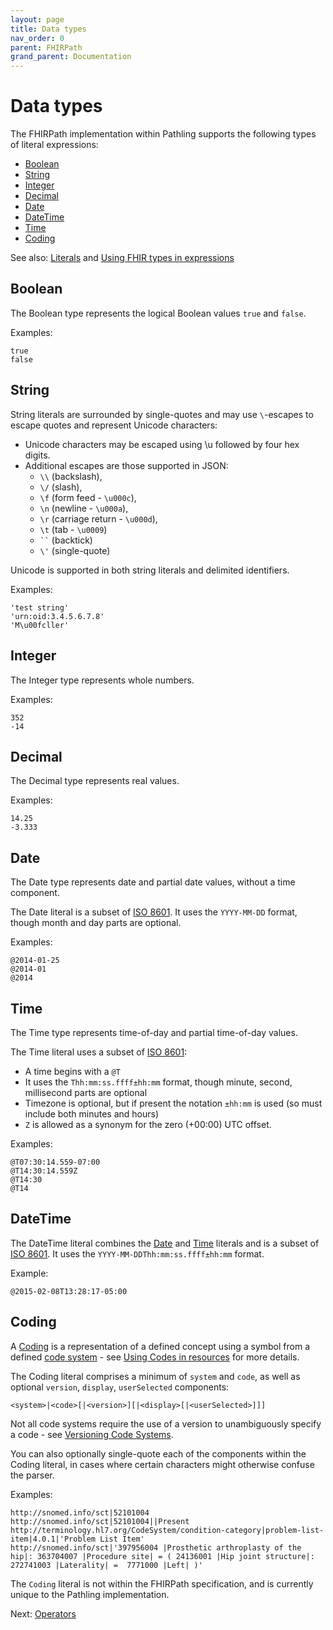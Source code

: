 ```yaml
---
layout: page
title: Data types
nav_order: 0
parent: FHIRPath
grand_parent: Documentation
---
```


# Data types

The FHIRPath implementation within Pathling supports the following types of
literal expressions:

- [Boolean](#boolean)
- [String](#string)
- [Integer](#integer)
- [Decimal](#decimal)
- [Date](#date)
- [DateTime](#datetime)
- [Time](#time)
- [Coding](#coding)

See also: [Literals](https://hl7.org/fhirpath/#literals) and
[Using FHIR types in expressions](https://hl7.org/fhir/R4/fhirpath.html#types)

## Boolean

The Boolean type represents the logical Boolean values `true` and `false`.

Examples:

```
true
false
```

## String

String literals are surrounded by single-quotes and may use `\`-escapes to
escape quotes and represent Unicode characters:

- Unicode characters may be escaped using \u followed by four hex digits.
- Additional escapes are those supported in JSON:
  - `\\` (backslash),
  - `\/` (slash),
  - `\f` (form feed - `\u000c`),
  - `\n` (newline - `\u000a`),
  - `\r` (carriage return - `\u000d`),
  - `\t` (tab - `\u0009`)
  - <code>\``</code> (backtick)
  - `\'` (single-quote)

Unicode is supported in both string literals and delimited identifiers.

Examples:

```
'test string'
'urn:oid:3.4.5.6.7.8'
'M\u00fcller'
```

## Integer

The Integer type represents whole numbers.

Examples:

```
352
-14
```

## Decimal

The Decimal type represents real values.

Examples:

```
14.25
-3.333
```

## Date

The Date type represents date and partial date values, without a time component.

The Date literal is a subset of
[ISO 8601](https://en.wikipedia.org/wiki/ISO_8601). It uses the `YYYY-MM-DD`
format, though month and day parts are optional.

Examples:

```
@2014-01-25
@2014-01
@2014
```

## Time

The Time type represents time-of-day and partial time-of-day values.

The Time literal uses a subset of
[ISO 8601](https://en.wikipedia.org/wiki/ISO_8601):

- A time begins with a `@T`
- It uses the `Thh:mm:ss.ffff±hh:mm` format, though minute, second, millisecond
  parts are optional
- Timezone is optional, but if present the notation `±hh:mm` is used (so must
  include both minutes and hours)
- `Z` is allowed as a synonym for the zero (+00:00) UTC offset.

Examples:

```
@T07:30:14.559-07:00
@T14:30:14.559Z
@T14:30
@T14
```

## DateTime

The DateTime literal combines the [Date](#date) and [Time](#time) literals and
is a subset of [ISO 8601](https://en.wikipedia.org/wiki/ISO_8601). It uses the
`YYYY-MM-DDThh:mm:ss.ffff±hh:mm` format.

Example:

```
@2015-02-08T13:28:17-05:00
```

## Coding

A [Coding](https://hl7.org/fhir/R4/datatypes.html#Coding) is a representation of
a defined concept using a symbol from a defined
[code system](https://hl7.org/fhir/R4/codesystem.html) - see
[Using Codes in resources](https://hl7.org/fhir/R4/terminologies.html) for more
details.

The Coding literal comprises a minimum of `system` and `code`, as well as optional `version`, `display`, `userSelected` components:

```
<system>|<code>[|<version>][|<display>[|<userSelected>]]]
```

Not all code systems require the use of a version to unambiguously specify a
code - see
[Versioning Code Systems](https://hl7.org/fhir/R4/codesystem.html#versioning).

You can also optionally single-quote each of the components within the Coding 
literal, in cases where certain characters might otherwise confuse the parser.

Examples:

```
http://snomed.info/sct|52101004
http://snomed.info/sct|52101004||Present
http://terminology.hl7.org/CodeSystem/condition-category|problem-list-item|4.0.1|'Problem List Item'
http://snomed.info/sct|'397956004 |Prosthetic arthroplasty of the hip|: 363704007 |Procedure site| = ( 24136001 |Hip joint structure|: 272741003 |Laterality| =  7771000 |Left| )'
```

<div class="callout warning">The <code>Coding</code> literal is not within the FHIRPath specification, and is currently unique to the Pathling implementation.</div>

Next: [Operators](./operators.html)
